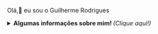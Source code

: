 Olá,👋 eu sou o Guilherme Rodrigues 

<p align="center">
<details> <p align="center">
	<summary> <b> Algumas informações sobre mim! </b> <i>(Clique aqui!)</i> </summary>
<br>

![Anurag's GitHub stats](https://github-readme-stats.vercel.app/api?username=GuilhermeRodriguesSantos&show_icons=true&theme=highcontrast) ![Top Langs](https://github-readme-stats.vercel.app/api/top-langs/?username=GuilhermeRodriguesSantos&layout=compact&theme=highcontrast)
	
	
<hr>

